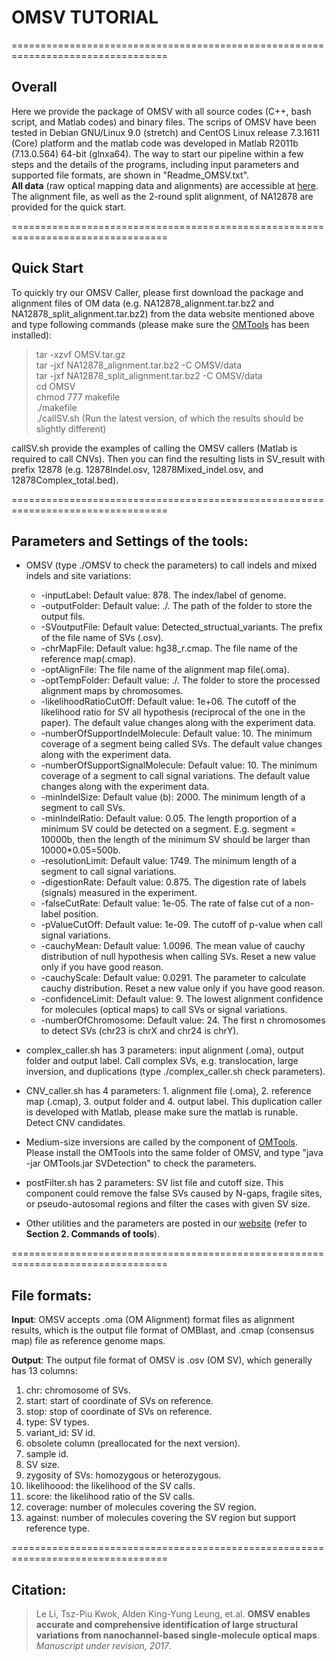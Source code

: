 # OMSV TUTORIAL
=================================================================================
## Overall
Here we provide the package of OMSV with all source codes (C++, bash script, and Matlab codes) and binary files. The scrips of OMSV have been tested in Debian GNU/Linux 9.0 (stretch) and CentOS Linux release 7.3.1611 (Core) platform and the matlab code was developed in Matlab R2011b (7.13.0.564) 64-bit (glnxa64). The way to start our pipeline within a few steps and the details of the programs, including input parameters and supported file formats, are shown in "Readme\_OMSV.txt".  
**All data** (raw optical mapping data and alignments) are accessible at [here](https://drive.google.com/drive/folders/0B4T3OTv54s2DbDdLRFdqdERXZkE). The alignment file, as well as the 2-round split alignment, of NA12878 are provided for the quick start. 

=================================================================================
## Quick Start

To quickly try our OMSV Caller, please first download the package and alignment files of OM data (e.g. NA12878\_alignment.tar.bz2 and NA12878\_split\_alignment.tar.bz2) from the data website mentioned above and type following commands (please make sure the [OMTools](https://github.com/aldenleung/OMTools) has been installed):  
>tar -xzvf OMSV.tar.gz  
>tar -jxf NA12878\_alignment.tar.bz2 -C OMSV/data  
>tar -jxf NA12878\_split\_alignment.tar.bz2 -C OMSV/data  
>cd OMSV  
>chmod 777 makefile  
>./makefile  
>./callSV.sh (Run the latest version, of which the results should be slightly different)

callSV.sh provide the examples of calling the OMSV callers (Matlab is required to call CNVs). Then you can find the resulting lists in SV\_result with prefix 12878 (e.g. 12878Indel.osv, 12878Mixed\_indel.osv, and 12878Complex\_total.bed).

=================================================================================
## Parameters and Settings of the tools:  

+ OMSV (type ./OMSV to check the parameters) to call indels and mixed indels and site variations:  
	- -inputLabel:  Default value: 878. The index/label of genome.  
	- -outputFolder:	Default value: ./. The path of the folder to store the output fils.
	- -SVoutputFile:	Default value: Detected_structual_variants. The prefix of the file name of SVs (.osv).
	- -chrMapFile:	Default value: hg38\_r.cmap. The file name of the reference map(.cmap).
	- -optAlignFile:	The file name of the alignment map file(.oma).
	- -optTempFolder:	Default value: ./. The folder to store the processed alignment maps by chromosomes.
	- -likelihoodRatioCutOff:	Default value: 1e+06. The cutoff of the likelihood ratio for SV all hypothesis (reciprocal of the one in the paper). The default value changes along with the experiment data.
	- -numberOfSupportIndelMolecule:	Default value: 10. The minimum coverage of a segment being called SVs. The default value changes along with the experiment data.
	- -numberOfSupportSignalMolecule:	Default value: 10. The minimum coverage of a segment to call signal variations. The default value changes along with the experiment data.
	- -minIndelSize:	Default value (b): 2000. The minimum length of a segment to call SVs.
	- -minIndelRatio:	Default value: 0.05. The length proportion of a minimum SV could be detected on a segment. E.g. segment = 10000b, then the length of the minimum SV should be larger than 10000\*0.05=500b.
	- -resolutionLimit:	Default value: 1749. The minimum length of a segment to call signal variations.
	- -digestionRate:	Default value: 0.875. The digestion rate of labels (signals) measured in the experiment.
	- -falseCutRate:	Default value: 1e-05. The rate of false cut of a non-label position.
	- -pValueCutOff:	Default value: 1e-09. The cutoff of p-value when call signal variations.
	- -cauchyMean:	Default value: 1.0096. The mean value of cauchy distribution of null hypothesis when calling SVs. Reset a new value only if you have good reason.
	- -cauchyScale:	Default value: 0.0291. The parameter to calculate cauchy distribution. Reset a new value only if you have good reason.
	- -confidenceLimit:	Default value: 9. The lowest alignment confidence for molecules (optical maps) to call SVs or signal variations.
	- -numberOfChromosome:	Default value: 24. The first n chromosomes to detect SVs (chr23 is chrX and chr24 is chrY).

+ complex\_caller.sh has 3 parameters: input alignment (.oma), output folder and output label. Call complex SVs, e.g. translocation, large inversion, and duplications (type ./complex_caller.sh check parameters).

+ CNV\_caller.sh has 4 parameters: 1. alignment file (.oma), 2. reference map (.cmap), 3. output folder and 4. output label. This duplication caller is developed with Matlab, please make sure the matlab is runable. Detect CNV candidates.

+ Medium-size inversions are called by the component of [OMTools](https://github.com/aldenleung/OMTools). Please install the OMTools into the same folder of OMSV, and type "java -jar OMTools.jar SVDetection" to check the parameters.

+ postFilter.sh has 2 parameters: SV list file and cutoff size. This component could remove the false SVs caused by N-gaps, fragile sites, or pseudo-autosomal regions and filter the cases with given SV size.

+ Other utilities and the parameters are posted in our [website](http://yiplab.cse.cuhk.edu.hk/omsv/) (refer to **Section 2. Commands of tools**).

=================================================================================
## File formats:

**Input**: OMSV accepts .oma (OM Alignment) format files as alignment results, which is the output file format of OMBlast, and .cmap (consensus map) file as reference genome maps.  

**Output**: The output file format of OMSV is .osv (OM SV), which generally has 13 columns:  
1. chr: chromosome of SVs.
1. start: start of coordinate of SVs on reference.
1. stop: stop of coordinate of SVs on reference.
1. type: SV types.
1. variant\_id: SV id.
1. obsolete column (preallocated for the next version).
1. sample id.
1. SV size.
1. zygosity of SVs: homozygous or heterozygous.
1. likelihoood: the likelihood of the SV calls.
1. score: the likelihood ratio of the SV calls.
1. coverage: number of molecules covering the SV region.
1. against: number of molecules covering the SV region but support reference type.

=================================================================================
## Citation:
> Le Li, Tsz-Piu Kwok, Alden King-Yung Leung, et.al. **OMSV enables accurate and comprehensive identification of large structural variations from nanochannel-based single-molecule optical maps**. *Manuscript under revision, 2017*.
